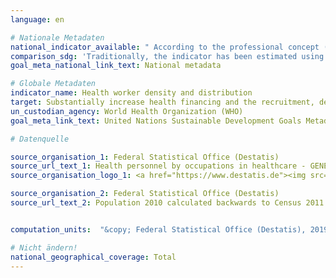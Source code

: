 ```yaml
---
language: en

# Nationale Metadaten
national_indicator_available: " According to the professional concept (with and without patient contact) and the practising concept (with direct patient contact) respectively: <br> Dentistry personnel <br> Health workers <br> Nursing and midwifery personnel <br> Pharmaceutical personnel <br> Physicians"
comparison_sdg: 'Traditionally, the indicator has been estimated using two measurements: density of physicians, and density of nursing and midwifery personnel. In the context of the SDG agenda, the dataset have been expanded to physicians, nursing personnel, midwifery personnel, dentistry personnel and pharmaceutical personnel. The dataset is planned to progressively move expand to cover all health cadres. As long as the international metadata description of the SDG indicator 3.c.1 is not completed, the time series "health workers" could not be considered as compliant. But the four additional time series are listed as sub-indicators in the international metadata description.'
goal_meta_national_link_text: National metadata

# Globale Metadaten
indicator_name: Health worker density and distribution
target: Substantially increase health financing and the recruitment, development, training and retention of the health workforce in developing countries, especially in least developed countries and small island developing States
un_custodian_agency: World Health Organization (WHO)
goal_meta_link_text: United Nations Sustainable Development Goals Metadata

# Datenquelle

source_organisation_1: Federal Statistical Office (Destatis)
source_url_text_1: Health personnel by occupations in healthcare - GENESIS online 23621-0002<br>Census 2011 and intercensal population updates - GENESIS online 12411-0003"
source_organisation_logo_1: <a href="https://www.destatis.de"><img src="https://g205sdgs.github.io/sdg-indicators/public/LogosEn/destatis.png" alt="Logo Destatis" /></a>

source_organisation_2: Federal Statistical Office (Destatis)
source_url_text_2: Population 2010 calculated backwards to Census 2011 (Only available in German)


computation_units:  "&copy; Federal Statistical Office (Destatis), 2019"

# Nicht ändern!
national_geographical_coverage: Total
---
```

